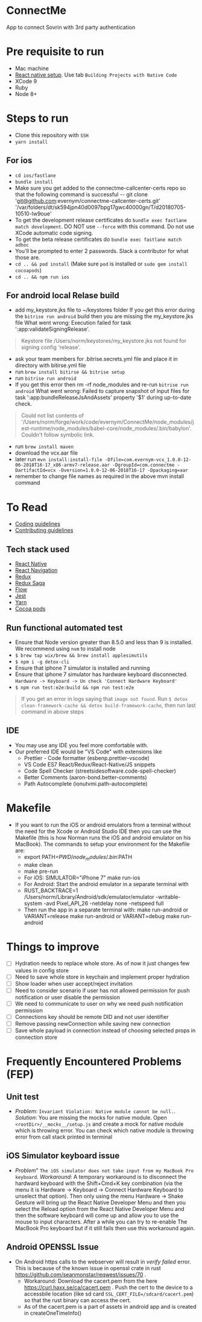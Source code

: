 # ConnectMe
App to connect Sovrin with 3rd party authentication

# Pre requisite to run

- Mac machine
- [React native setup](http://facebook.github.io/react-native/docs/getting-started.html). Use tab `Building Projects with Native Code`
- XCode 9
- Ruby
- Node 8+

# Steps to run

- Clone this repository with `SSH`
- `yarn install`

## For ios
- `cd ios/fastlane`
- `bundle install`
- Make sure you get added to the connectme-callcenter-certs repo so that the following command is successful --
git clone 'git@github.com:evernym/connectme-callcenter-certs.git' '/var/folders/dt/sk594jpn40d0097bpg17gwc40000gn/T/d20180705-10510-lw9oue'
- To get the development release certificates do `bundle exec fastlane match development`. DO NOT use `--force` with this command. Do not use XCode automatic code signing.
- To get the beta release certificates do `bundle exec fastlane match adhoc`
- You'll be prompted to enter 2 passwords. Slack a contributor for what those are.
- `cd .. && pod install` (Make sure `pod` is installed or `sudo gem install cocoapods`)
- `cd .. && npm run ios`

## For android local Relase build

- add my_keystore.jks file to ~/keystores folder
If you get this error during the ` bitrise run android ` build then you are missing the my_keystore.jks file
What went wrong:
Execution failed for task ':app:validateSigningRelease'.
> Keystore file /Users/norm/keystores/my_keystore.jks not found for signing config 'release'.
- ask your team members for .bitrise.secrets.yml file and place it in directory with bitirse.yml file
- run ` brew install bitirse && bitrise setup `
- run ` bitrise run android `
- If you get this error then rm -rf node_modules and re-run ` bitrise run android `
What went wrong:
Failed to capture snapshot of input files for task ':app:bundleReleaseJsAndAssets' property '$1' during up-to-date check.
> Could not list contents of '/Users/norm/forge/work/code/evernym/ConnectMe/node_modules/jest-runtime/node_modules/babel-core/node_modules/.bin/babylon'. Couldn't follow symbolic link.
- run ` brew install maven `
- download the vcx.aar file
- later run ` mvn install:install-file -Dfile=com.evernym-vcx_1.0.0-12-06-2018T16-17_x86-armv7-release.aar -DgroupId=com.connectme -DartifactId=vcx -Dversion=1.0.0-12-06-2018T16-17 -Dpackaging=aar `
- remember to change file names as required in the above mvn install command

# To Read
- [Coding guidelines](https://github.com/evernym/ConnectMe/blob/master/docs/CODING_GUIDELINES.md)
- [Contributing guidelines](https://github.com/evernym/ConnectMe/blob/master/docs/CONTRIBUTING_GUIDELINES.MD)

## Tech stack used
- [React Native](https://facebook.github.io/react-native/)
- [React Navigation](http://reactnavigation.org)
- [Redux](http://redux.js.org)
- [Redux Saga](https://redux-saga.js.org)
- [Flow](http://flow.org/)
- [Jest](https://facebook.github.io/jest/)
- [Yarn](http://yarnpkg.com)
- [Cocoa pods](http://cocoadocs.org)

## Run functional automated test

- Ensure that Node version greater than 8.5.0 and less than 9 is installed. We recommend using `nvm` to install node
- `$ brew tap wix/brew && brew install applesimutils`
- `$ npm i -g detox-cli`
- Ensure that iphone 7 simulator is installed and running
- Ensure that iphone 7 simulator has hardware keyboard disconnected. `Hardware -> Keyboard -> Un check 'Connect Hardware Keyboard'`
- `$ npm run test:e2e:build && npm run test:e2e`

> If you get an error in logs saying that `image not found`. Run `$ detox clean-framework-cache && detox build-framework-cache`, then run last command in above steps

## IDE
- You may use any IDE you feel more comfortable with.
- Our preferred IDE would be "VS Code" with extensions like
  - Prettier - Code formatter (esbenp.prettier-vscode)
  - VS Code ES7 React/Redux/React-Native/JS snippets
  - Code Spell Checker (streetsidesoftware.code-spell-checker)
  - Better Comments (aaron-bond.better-comments)
  - Path Autocomplete (ionutvmi.path-autocomplete)

# Makefile
- If you want to run the iOS or android emulators from a terminal without the need for
the Xcode or Android Studio IDE then you can use the Makefile (this is how Norman runs
the iOS and android emulator on his MacBook). The commands to setup
your environment for the Makefile are:
  - export PATH=$PWD/node_modules/.bin:$PATH
  - make clean
  - make pre-run
  - For iOS: SIMULATOR="iPhone 7" make run-ios
  - For Android: Start the android emulator in a separate terminal with
  - RUST_BACKTRACE=1 /Users/norm/Library/Android/sdk/emulator/emulator -writable-system -avd Pixel_API_26 -netdelay none -netspeed full
  - Then run the app in a separate terminal with: make run-android or VARIANT=release make run-android or VARIANT=debug make run-android

# Things to improve

- [ ] Hydration needs to replace whole store. As of now it just changes few values in config store
- [ ] Need to save whole store in keychain and implement proper hydration
- [ ] Show loader when user accept/reject invitation
- [ ] Need to consider scenario if user has not allowed permission for push notification or user disable the permission
- [ ] We need to communicate to user on why we need push notification permission
- [ ] Connections key should be remote DID and not user identifier
- [ ] Remove passing newConnection while saving new connection
- [ ] Save whole payload in connection instead of choosing selected props in connection store

# Frequently Encountered Problems (FEP)

## Unit test

- *Problem*: `Invariant Violation: Native module cannot be null.`. *Solution*: You are missing the mocks for native module. Open `<rootDir>/__mocks__/setup.js` and create a mock for native module which is throwing error. You can check which native module is throwing error from call stack printed in terminal

## iOS Simulator keyboard issue

- *Problem*" `The iOS simulator does not take input from my MacBook Pro keyboard`. *Workaround*: A temporary
workaround is to disconnect the hardward keyboard with the Shift+Cmd+K key combination (via the menu it is Hardware ->
Keyboard -> Connect Hardware Keyboard to unselect that option). Then only using the menu Hardware -> Shake Gesture will
bring up the React Native Developer Menu and then you select the Reload option from the React Native Developer Menu
and then the software keyboard will come up and allow you to use the mouse to input characters. After a while you can
try to re-enable The MacBook Pro keyboard but if it still fails then use this workaround again.

## Android OPENSSL Issue
- On Android https calls to the webserver will result in _verify failed_ error. This is because of the known issue in openssl crate in rust https://github.com/seanmonstar/reqwest/issues/70 . 
  - Workaround: Download the cacert.pem from the here https://curl.haxx.se/ca/cacert.pem . Push the cert to the device to a accessbile location (like sd card `SSL_CERT_FILE=/sdcard/cacert.pem`) so that the rust binary can access the cert.
  - As of the cacert.pem is a part of assets in android app and is created in createOneTimeInfo()